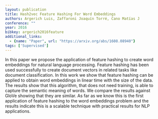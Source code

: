 ```yaml
---
layout: publication
title: Hash2vec Feature Hashing For Word Embeddings
authors: Argerich Luis, Zaffaroni Joaquín Torré, Cano Matías J
conference: ""
year: 2016
bibkey: argerich2016feature
additional_links:
  - {name: "Paper", url: "https://arxiv.org/abs/1608.08940"}
tags: ['Supervised']
---
```

In this paper we propose the application of feature hashing to create word
embeddings for natural language processing. Feature hashing has been used
successfully to create document vectors in related tasks like document
classification. In this work we show that feature hashing can be applied to
obtain word embeddings in linear time with the size of the data. The results
show that this algorithm, that does not need training, is able to capture the
semantic meaning of words. We compare the results against GloVe showing that
they are similar. As far as we know this is the first application of feature
hashing to the word embeddings problem and the results indicate this is a
scalable technique with practical results for NLP applications.
